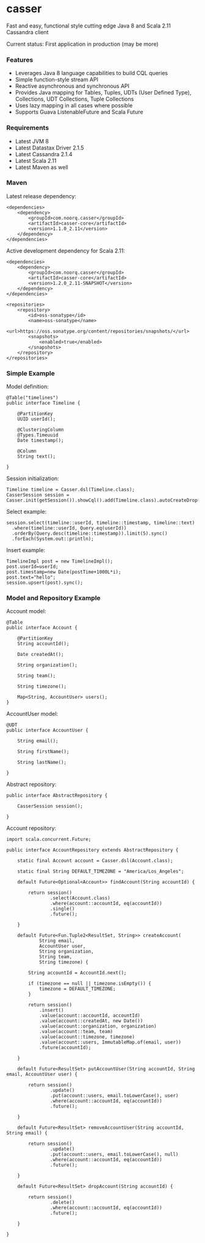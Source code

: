# casser
Fast and easy, functional style cutting edge Java 8 and Scala 2.11 Cassandra client

Current status: First application in production (may be more)

### Features

* Leverages Java 8 language capabilities to build CQL queries
* Simple function-style stream API
* Reactive asynchronous and synchronous API
* Provides Java mapping for Tables, Tuples, UDTs (User Defined Type), Collections, UDT Collections, Tuple Collections
* Uses lazy mapping in all cases where possible
* Supports Guava ListenableFuture and Scala Future

### Requirements

* Latest JVM 8
* Latest Datastax Driver 2.1.5
* Latest Cassandra 2.1.4
* Latest Scala 2.11
* Latest Maven as well

### Maven

Latest release dependency:
```
<dependencies>
	<dependency>
		<groupId>com.noorq.casser</groupId>
		<artifactId>casser-core</artifactId>
		<version>1.1.0_2.11</version>
	</dependency>
</dependencies>
```

Active development dependency for Scala 2.11:
```
<dependencies>
	<dependency>
		<groupId>com.noorq.casser</groupId>
		<artifactId>casser-core</artifactId>
		<version>1.2.0_2.11-SNAPSHOT</version>
	</dependency>
</dependencies>

<repositories>
    <repository>
        <id>oss-sonatype</id>
        <name>oss-sonatype</name>
        <url>https://oss.sonatype.org/content/repositories/snapshots/</url>
        <snapshots>
            <enabled>true</enabled>
        </snapshots>
    </repository>
</repositories>
```

### Simple Example

Model definition:
```
@Table("timelines")
public interface Timeline {

	@PartitionKey
	UUID userId();

	@ClusteringColumn
	@Types.Timeuuid
	Date timestamp();

	@Column
	String text();

}
```

Session initialization:
```
Timeline timeline = Casser.dsl(Timeline.class);
CasserSession session = Casser.init(getSession()).showCql().add(Timeline.class).autoCreateDrop().get();
```

Select example:
```
session.select(timeline::userId, timeline::timestamp, timeline::text)
  .where(timeline::userId, Query.eq(userId))
  .orderBy(Query.desc(timeline::timestamp)).limit(5).sync()
  .forEach(System.out::println);
```

Insert example:
```
TimelineImpl post = new TimelineImpl();
post.userId=userId;
post.timestamp=new Date(postTime+1000L*i);
post.text="hello";
session.upsert(post).sync();
```

### Model and Repository Example

Account model:
```
@Table
public interface Account {

	@PartitionKey
	String accountId();
	
	Date createdAt();
	
	String organization();
	
	String team();
	
	String timezone();

	Map<String, AccountUser> users();
}
```

AccountUser model:
```
@UDT
public interface AccountUser {

	String email();
	
	String firstName();

	String lastName();
	
}
```

Abstract repository:
```
public interface AbstractRepository {

	CasserSession session();
	
}
```

Account repository:
```
import scala.concurrent.Future;

public interface AccountRepository extends AbstractRepository {

	static final Account account = Casser.dsl(Account.class);
	
	static final String DEFAULT_TIMEZONE = "America/Los_Angeles";
	
	default Future<Optional<Account>> findAccount(String accountId) {
		
		return session()
				.select(Account.class)
				.where(account::accountId, eq(accountId))
				.single()
				.future();
		
	}
	
	default Future<Fun.Tuple2<ResultSet, String>> createAccount(
			String email,
			AccountUser user,
			String organization,
			String team,
			String timezone) {
		
		String accountId = AccountId.next();

		if (timezone == null || timezone.isEmpty()) {
			timezone = DEFAULT_TIMEZONE;
		}
		
		return session()
			.insert()
			.value(account::accountId, accountId)
			.value(account::createdAt, new Date())
			.value(account::organization, organization)
			.value(account::team, team)
			.value(account::timezone, timezone)
			.value(account::users, ImmutableMap.of(email, user))
			.future(accountId);
		
	}
	
	default Future<ResultSet> putAccountUser(String accountId, String email, AccountUser user) {
		
		return session()
				.update()
				.put(account::users, email.toLowerCase(), user)
				.where(account::accountId, eq(accountId))
				.future();
		
	}
	
	default Future<ResultSet> removeAccountUser(String accountId, String email) {
		
		return session()
				.update()
				.put(account::users, email.toLowerCase(), null)
				.where(account::accountId, eq(accountId))
				.future();
		
	}
	
	default Future<ResultSet> dropAccount(String accountId) {
		
		return session()
				.delete()
				.where(account::accountId, eq(accountId))
				.future();
		
	}

}
```
